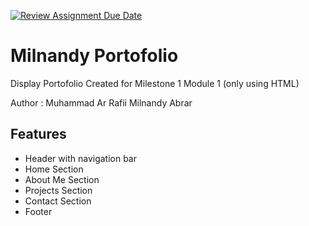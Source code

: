 [![Review Assignment Due Date](https://classroom.github.com/assets/deadline-readme-button-22041afd0340ce965d47ae6ef1cefeee28c7c493a6346c4f15d667ab976d596c.svg)](https://classroom.github.com/a/akoVEwkh)
<!-- 1. Project Name
2. Description
3. Author, Creator, Contributor
4. Preview project, link
5. Features -->
# **Milnandy Portofolio**

Display Portofolio Created for Milestone 1 Module 1 (only using HTML)

Author : Muhammad Ar Rafii Milnandy Abrar

## Features

- Header with navigation bar
- Home Section
- About Me Section
- Projects Section
- Contact Section
- Footer